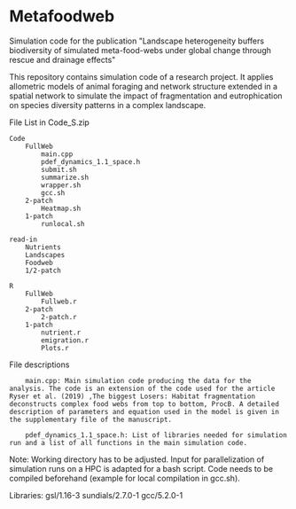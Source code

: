 # Metafoodweb
Simulation code for the publication "Landscape heterogeneity buffers biodiversity of simulated meta-food-webs under global change through rescue and drainage effects"



 	
This repository contains simulation code of a research project. It applies allometric models of animal foraging and network structure extended in a spatial network to simulate the impact of fragmentation and eutrophication on species diversity patterns in a complex landscape.


File List in Code_S.zip

	Code
		FullWeb
			main.cpp
			pdef_dynamics_1.1_space.h
			submit.sh
			summarize.sh
			wrapper.sh
			gcc.sh
		2-patch
			Heatmap.sh
		1-patch
			runlocal.sh	

	read-in
		Nutrients
		Landscapes
		Foodweb
		1/2-patch
	
	R
		FullWeb
			Fullweb.r
		2-patch
			2-patch.r
		1-patch
			nutrient.r
			emigration.r
			Plots.r	


File descriptions

		main.cpp: Main simulation code producing the data for the analysis. The code is an extension of the code used for the article Ryser et al. (2019) ‚The biggest Losers: Habitat fragmentation deconstructs complex food webs from top to bottom, ProcB. A detailed description of parameters and equation used in the model is given in the supplementary file of the manuscript. 

		pdef_dynamics_1.1_space.h: List of libraries needed for simulation run and a list of all functions in the main simulation code. 

		
Note: Working directory has to be adjusted. Input for parallelization of simulation runs on a HPC is adapted for a bash script. Code needs to be compiled beforehand (example for local compilation in gcc.sh).

Libraries:
gsl/1.16-3
sundials/2.7.0-1
gcc/5.2.0-1


